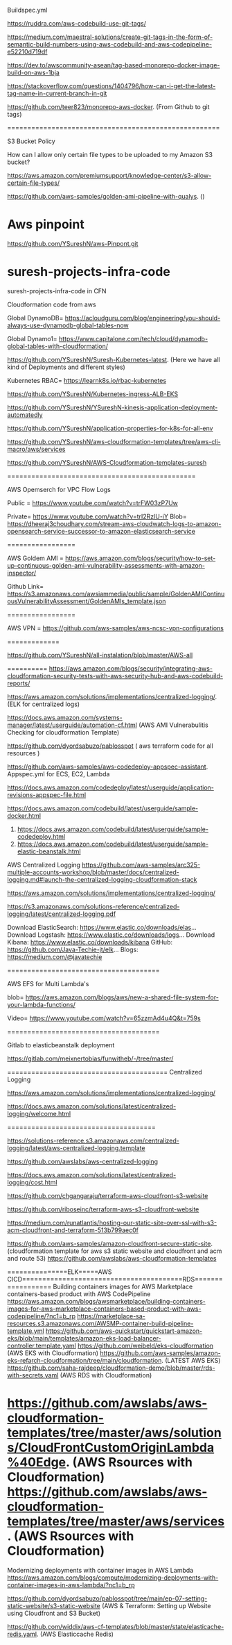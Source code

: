 Buildspec.yml

https://ruddra.com/aws-codebuild-use-git-tags/

https://medium.com/maestral-solutions/create-git-tags-in-the-form-of-semantic-build-numbers-using-aws-codebuild-and-aws-codepipeline-e52210d719df

https://dev.to/awscommunity-asean/tag-based-monorepo-docker-image-build-on-aws-1bja

https://stackoverflow.com/questions/1404796/how-can-i-get-the-latest-tag-name-in-current-branch-in-git

https://github.com/teer823/monorepo-aws-docker.  (From Github to git tags)

=====================================================

S3 Bucket Policy

How can I allow only certain file types to be uploaded to my Amazon S3 bucket?

https://aws.amazon.com/premiumsupport/knowledge-center/s3-allow-certain-file-types/


https://github.com/aws-samples/golden-ami-pipeline-with-qualys. ()


# Aws pinpoint

https://github.com/YSureshN/aws-Pinpont.git


# suresh-projects-infra-code
suresh-projects-infra-code in CFN

Cloudformation code from aws

Global DynamoDB= https://acloudguru.com/blog/engineering/you-should-always-use-dynamodb-global-tables-now

Global Dynamo1= https://www.capitalone.com/tech/cloud/dynamodb-global-tables-with-cloudformation/

https://github.com/YSureshN/Suresh-Kubernetes-latest. (Here we have all kind of Deployments and different styles)

Kubernetes RBAC= https://learnk8s.io/rbac-kubernetes

https://github.com/YSureshN/Kubernetes-ingress-ALB-EKS


https://github.com/YSureshN/YSureshN-kinesis-application-deployment-automatedly


https://github.com/YSureshN/application-properties-for-k8s-for-all-env

https://github.com/YSureshN/aws-cloudformation-templates/tree/aws-cli-macro/aws/services


https://github.com/YSureshN/AWS-Cloudformation-templates-suresh


===============================================

AWS Opemserch for VPC Flow Logs

Public = https://www.youtube.com/watch?v=trFW03zP7Uw

Private= https://www.youtube.com/watch?v=trI2RzlU-iY
Blob= https://dheeraj3choudhary.com/stream-aws-cloudwatch-logs-to-amazon-opensearch-service-successor-to-amazon-elasticsearch-service

=================

AWS Goldem AMI = https://aws.amazon.com/blogs/security/how-to-set-up-continuous-golden-ami-vulnerability-assessments-with-amazon-inspector/

Github Link= https://s3.amazonaws.com/awsiammedia/public/sample/GoldenAMIContinuousVulnerabilityAssessment/GoldenAMIs_template.json

=================

AWS VPN = https://github.com/aws-samples/aws-ncsc-vpn-configurations

=============

https://github.com/YSureshN/all-instalation/blob/master/AWS-all

==========
https://aws.amazon.com/blogs/security/integrating-aws-cloudformation-security-tests-with-aws-security-hub-and-aws-codebuild-reports/

https://aws.amazon.com/solutions/implementations/centralized-logging/. (ELK for centralized logs)

https://docs.aws.amazon.com/systems-manager/latest/userguide/automation-cf.html (AWS AMI Vulnerabulitis Checking for cloudformation Template)

https://github.com/dyordsabuzo/pablosspot  ( aws terraform code for all resources )

https://github.com/aws-samples/aws-codedeploy-appspec-assistant. Appspec.yml for ECS, EC2, Lambda

https://docs.aws.amazon.com/codedeploy/latest/userguide/application-revisions-appspec-file.html

https://docs.aws.amazon.com/codebuild/latest/userguide/sample-docker.html
1. https://docs.aws.amazon.com/codebuild/latest/userguide/sample-codedeploy.html
2. https://docs.aws.amazon.com/codebuild/latest/userguide/sample-elastic-beanstalk.html

AWS Centralized Logging
https://github.com/aws-samples/arc325-multiple-accounts-workshop/blob/master/docs/centralized-logging.md#launch-the-centralized-logging-cloudformation-stack

https://aws.amazon.com/solutions/implementations/centralized-logging/

https://s3.amazonaws.com/solutions-reference/centralized-logging/latest/centralized-logging.pdf

Download ElasticSearch: https://www.elastic.co/downloads/elas... 
Download Logstash: https://www.elastic.co/downloads/logs... 
Download Kibana: https://www.elastic.co/downloads/kibana 
GitHub: https://github.com/Java-Techie-jt/elk... 
Blogs: https://medium.com/@javatechie

======================================

AWS EFS for Multi Lambda's

blob= https://aws.amazon.com/blogs/aws/new-a-shared-file-system-for-your-lambda-functions/

Video= https://www.youtube.com/watch?v=65zzmAd4u4Q&t=759s

======================================

Gitlab to elasticbeanstalk deployment

https://gitlab.com/meixnertobias/funwitheb/-/tree/master/

========================================
Centralized Logging

https://aws.amazon.com/solutions/implementations/centralized-logging/

https://docs.aws.amazon.com/solutions/latest/centralized-logging/welcome.html

=====================================

https://solutions-reference.s3.amazonaws.com/centralized-logging/latest/aws-centralized-logging.template

https://github.com/awslabs/aws-centralized-logging

https://docs.aws.amazon.com/solutions/latest/centralized-logging/cost.html

https://github.com/chgangaraju/terraform-aws-cloudfront-s3-website

https://github.com/riboseinc/terraform-aws-s3-cloudfront-website

https://medium.com/runatlantis/hosting-our-static-site-over-ssl-with-s3-acm-cloudfront-and-terraform-513b799aec0f


https://github.com/aws-samples/amazon-cloudfront-secure-static-site. (cloudformation template for aws s3 static website and cloudfront and acm and route 53)
https://github.com/awslabs/aws-cloudformation-templates

===============ELK=====AWS CICD========================================RDS==================
Building containers images for AWS Marketplace containers-based product with AWS CodePipeline
https://aws.amazon.com/blogs/awsmarketplace/building-containers-images-for-aws-marketplace-containers-based-product-with-aws-codepipeline/?nc1=b_rp 
https://marketplace-sa-resources.s3.amazonaws.com/AWSMP-container-build-pipeline-template.yml
https://github.com/aws-quickstart/quickstart-amazon-eks/blob/main/templates/amazon-eks-load-balancer-controller.template.yaml
https://github.com/weibeld/eks-cloudformation  (AWS EKS with Cloudformation)
https://github.com/aws-samples/amazon-eks-refarch-cloudformation/tree/main/cloudformation. (LATEST AWS EKS)
https://github.com/saha-rajdeep/cloudformation-demo/blob/master/rds-with-secrets.yaml (AWS RDS with Cloudformation)

https://github.com/awslabs/aws-cloudformation-templates/tree/master/aws/solutions/CloudFrontCustomOriginLambda%40Edge. (AWS Rsources with Cloudformation)
https://github.com/awslabs/aws-cloudformation-templates/tree/master/aws/services.   (AWS Rsources with Cloudformation)
=============================================================================================
Modernizing deployments with container images in AWS Lambda
https://aws.amazon.com/blogs/compute/modernizing-deployments-with-container-images-in-aws-lambda/?nc1=b_rp

https://github.com/dyordsabuzo/pablosspot/tree/main/ep-07-setting-static-website/s3-static-website  (AWS & Terraform: Setting up Website using Cloudfront and S3 Bucket)

https://github.com/widdix/aws-cf-templates/blob/master/state/elasticache-redis.yaml. (AWS Elasticcache Redis)
